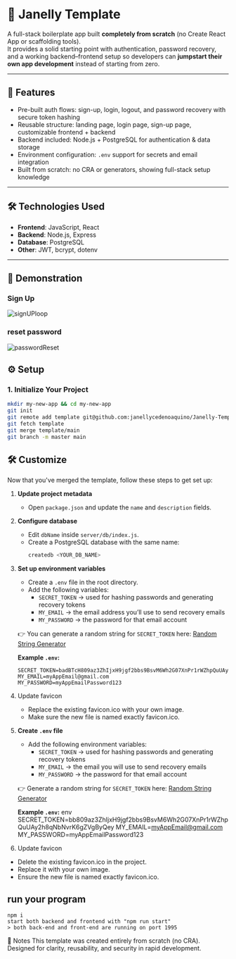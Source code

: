 # 🧩 Janelly Template

A full-stack boilerplate app built **completely from scratch** (no Create React App or scaffolding tools).  
It provides a solid starting point with authentication, password recovery, and a working backend–frontend setup so developers can **jumpstart their own app development** instead of starting from zero.

---

## 🚀 Features
- Pre-built auth flows: sign-up, login, logout, and password recovery with secure token hashing  
- Reusable structure: landing page, login page, sign-up page, customizable frontend + backend  
- Backend included: Node.js + PostgreSQL for authentication & data storage  
- Environment configuration: `.env` support for secrets and email integration  
- Built from scratch: no CRA or generators, showing full-stack setup knowledge  

---

## 🛠️ Technologies Used
- **Frontend**: JavaScript, React  
- **Backend**: Node.js, Express  
- **Database**: PostgreSQL  
- **Other**: JWT, bcrypt, dotenv  

---

## 🎥 Demonstration
### **Sign Up**  
![signUPloop](https://user-images.githubusercontent.com/54867270/224527033-93c45b73-33ea-4d8d-bf39-49139c2fb332.gif)
### **reset password**
![passwordReset](https://user-images.githubusercontent.com/54867270/224526324-af24a58e-e06a-4d55-86f0-fa13e9cbeda9.gif)


## ⚙️ Setup

### 1. Initialize Your Project
```bash
mkdir my-new-app && cd my-new-app
git init
git remote add template git@github.com:janellycedenoaquino/Janelly-Template.git
git fetch template
git merge template/main
git branch -m master main
```

## 🛠️ Customize

Now that you've merged the template, follow these steps to get set up:

1. **Update project metadata**
   - Open `package.json` and update the `name` and `description` fields.  

2. **Configure database**
   - Edit `dbName` inside `server/db/index.js`.  
   - Create a PostgreSQL database with the same name:  
     ```bash
     createdb <YOUR_DB_NAME>
     ```
3. **Set up environment variables**
   - Create a `.env` file in the root directory.  
   - Add the following variables:  
     - `SECRET_TOKEN` → used for hashing passwords and generating recovery tokens  
     - `MY_EMAIL` → the email address you’ll use to send recovery emails  
     - `MY_PASSWORD` → the password for that email account

   👉 You can generate a random string for `SECRET_TOKEN` here: [Random String Generator](http://www.unit-conversion.info/texttools/random-string-generator/)

   **Example `.env`:**
   ```env
   SECRET_TOKEN=badBTcH809az3ZhIjxH9jgf2bbs9BsvM6Wh2G07XnPr1rWZhpQuUAy2h8qNbNvrK6gZVgByQey
   MY_EMAIL=myAppEmail@gmail.com
   MY_PASSWORD=myAppEmailPassword123
4. Update favicon
   - Replace the existing favicon.ico with your own image.
   - Make sure the new file is named exactly favicon.ico.
5. **Create `.env` file**  
   - Add the following environment variables:  
     - `SECRET_TOKEN` → used for hashing passwords and generating recovery tokens  
     - `MY_EMAIL` → the email you will use to send recovery emails  
     - `MY_PASSWORD` → the password for that email account  

   👉 Generate a random string for `SECRET_TOKEN` here: [Random String Generator](http://www.unit-conversion.info/texttools/random-string-generator/)

   **Example `.env`:**
   env
   SECRET_TOKEN=bb809az3ZhIjxH9jgf2bbs9BsvM6Wh2G07XnPr1rWZhpQuUAy2h8qNbNvrK6gZVgByQey
   MY_EMAIL=myAppEmail@gmail.com
   MY_PASSWORD=myAppEmailPassword123
6. Update favicon
- Delete the existing favicon.ico in the project.
- Replace it with your own image.
- Ensure the new file is named exactly favicon.ico.



## run your program
```
npm i
start both backend and frontend with "npm run start"
> both back-end and front-end are running on port 1995
```
📌 Notes
This template was created entirely from scratch (no CRA).
Designed for clarity, reusability, and security in rapid development.
